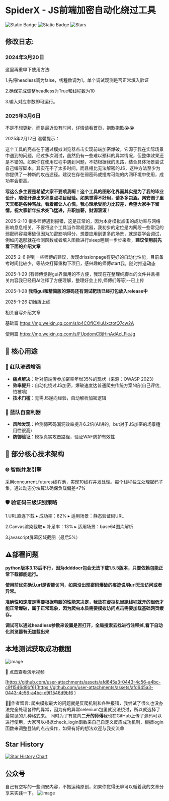 # SpiderX - JS前端加密自动化绕过工具 

![Static Badge](https://img.shields.io/badge/SpiderX-v1.0-blue)
![Static Badge](https://img.shields.io/badge/python-3.12.3-yellow)
![Stars](https://img.shields.io/badge/dynamic/json?color=blue&label=Stars&query=stargazers_count&url=https%3A%2F%2Fapi.github.com%2Frepos%2FLiChaser%2FSpiderX)

## 修改日志:

### 2024年3月20日

这里再重申下使用方法:

1.先将headless调为false，线程数调为1，单个调试观测是否正常填入验证

2.确保完成调整headless为True和线程数为10

3.输入对应参数即可运行。

### 2025年3月6日 

不是不想更新，而是最近没有时间，详情请看首页，抱歉抱歉😭😭

2025年2月12日 温馨提示：

这个工具的亮点在于通过模拟浏览器点击实现前端加密爆破。它源于我在实际场景中遇到的问题，经过多次测试，虽然仍有一些难以预料的异常情况，但整体效果还是不错的。如果你在使用过程中遇到问题，不妨根据我的思路，结合具体场景尝试自己编写脚本。其实花不了太多时间，而且相比无法解密的JS，这种方法至少为你提供了一种新的攻击途径。建议在存在弱密码或撞库可能的内网环境中使用，成功率会更高。

**写这么多主要是希望大家不要喷我啊！这个工具的图形化界面其实是为了我的毕业设计，顺便开源出来积累点项目经验。如果觉得不好用，请多多包涵。网安圈子里天天都是各种骂战，看着都让人心慌，我心理承受能力比较差，希望大家手下留情。祝大家新年技术突飞猛进，升职加薪，财源滚滚！**



2025-2-10 很多师傅遇到报错，这是正常的，因为本身模拟点击的成功率与网络影响息息相关，不要将这个工具当作常规武器，我初步的定位是内网段一些常见的弱密码容易爆破但因为加密影响得分，想要应用到更多的场景，就是要学会调试，例如闪退那就在检测函数或者填入函数进行sleep睡眠一步步来看，**建议使用前先看下面的介绍文章**

2025-2-6 得到一些师傅的建议，发现drissionpage有更好的自动化性能，目前备考时间比较少，等结束打算重构下项目，感兴趣的师傅start我，随时推送动态

2025-1-29 (有师傅觉得gui界面用的不方便，我现在在整理纯脚本的文件并且相关内容我已经用AI注释了方便理解，整理好会上传,师傅们等等)--已上传

2025-1-28 **我将gui和精简版的源码还有测试靶场已经打包放入release中**

2025-1-26 初始版上线

相关自写介绍文章

基础篇
https://mp.weixin.qq.com/s/p4COfICXluUxctotQ7cw2A

使用篇
https://mp.weixin.qq.com/s/FUpdomCBjHinAdAcLFieJg

## 🎯 核心用途

### 🔴 红队渗透增强
- **痛点解决**：针对前端传参加密率年增35%的现状（来源：OWASP 2023）
- **效率提升**：自动化绕过JS加密，爆破速度达普通爬虫传统方案N倍(自己评估,怕被喷)
- **技术门槛**：无需JS逆向经验，自动解析加密逻辑

### 🔵 蓝队自查利器
- **风险发现**：检测弱密码漏洞效率提升6.2倍(AI讲的，but对于JS加密的场景适用性很高)
- **防御验证**：模拟真实攻击路径，验证WAF防护有效性

## 🚀 部分核心技术架构

### 🌐 智能并发引擎

采用concurrent.futures线程池，实现10线程并发处理。每个线程独立处理密码子集，通过动态分块算法确保负载偏差<7%

### 🛡️ 验证码三级识别策略

1.URL直连下载
▸ 成功率：82%
▸ 适用场景：静态验证码URL

2.Canvas渲染截取
▸ 补足率：13%
▸ 适用场景：base64图片解析

3.javascript屏幕区域截图（最后5%）

## ⚠️部署问题
**python版本3.13后不行，因为ddddocr包会无法下载1.5.5版本，只要依赖包能正常下载都能运行。**

**使用前优先确认url是否能访问，如果没出现密码爆破的痕迹说明url无法访问或者异常。**

**准确性和速度是需要根据电脑的性能来决定，我放在虚拟机里跑线程就开的很低才能正常爆破，属于正常现象，因为爬虫本质需要模拟访问点击需要加载基础网页缓存。**

**调试可以通过headless参数来设置是否打开，全局搜索去找进行注释掉,看下自动化浏览器有无加载出来**

## 本地测试获取成功截图

![image](https://github.com/user-attachments/assets/186aba78-fa14-4bcc-8743-ef52909436ab)


🎥 点击查看演示视频

[https://github.com/user-attachments/assets/afd645a3-0443-4c56-a4bc-c9f1546d9bf6](https://github.com/user-attachments/assets/afd645a3-0443-4c56-a4bc-c9f1546d9bf6
)

🧑‍💻作者留言:
爬虫模拟最大的问题就是反爬机制和各种报错，我尝试了很久也没办法完全处理各种的异常，因为有的异常selenium包里就没法绕过，所以就选择了最常见的几种格式来。
同时为了有意向**二开的师傅**我也在GitHub上传了源码可以进行使用，大家可以根据check_login函数来自己自定义反应成功机制，根据login函数来调整登陆的点击操作，如果有好的想法欢迎与我交流😄

## Star History

[![Star History Chart](https://api.star-history.com/svg?repos=LiChaser/SpiderX&type=Date)](https://star-history.com/#LiChaser/SpiderX&Date)

## 公众号

自己有空写的一些网安内容，不搬运纯原创，如果你觉得无聊可以循着我的文章分享来实践一下。
![image](https://github.com/user-attachments/assets/14647f50-98f4-4f93-bc10-cd807f3ff78a)

